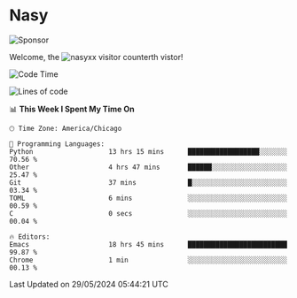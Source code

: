 # Nasy

<!--
<p align="center">
<img height="200" src="https://github-readme-stats.vercel.app/api?username=nasyxx&count_private=true&show_icons=true&theme=dracula&include_all_commits=true"/>
<img height="200" src="https://github-readme-stats.vercel.app/api/top-langs/?username=nasyxx&theme=dracula&hide=html,jupyter+notebook&count_private=true&show_icons=true"/>
</p>

  
----------------
-->

![Sponsor](https://img.shields.io/static/v1.svg?label=Sponsor&message=%E2%9D%A4&logo=GitHub&style=flat&color=pink)
 
Welcome, the ![nasyxx visitor counter](https://count.getloli.com/get/@nasyxx?theme=rule34)th vistor!
 
<!--START_SECTION:waka-->
![Code Time](http://img.shields.io/badge/Code%20Time-4%2C477%20hrs%2035%20mins-blue)

![Lines of code](https://img.shields.io/badge/From%20Hello%20World%20I%27ve%20Written-6.3%20million%20lines%20of%20code-blue)

📊 **This Week I Spent My Time On** 

```text
🕑︎ Time Zone: America/Chicago

💬 Programming Languages: 
Python                   13 hrs 15 mins      ██████████████████░░░░░░░   70.56 % 
Other                    4 hrs 47 mins       ██████░░░░░░░░░░░░░░░░░░░   25.47 % 
Git                      37 mins             █░░░░░░░░░░░░░░░░░░░░░░░░   03.34 % 
TOML                     6 mins              ░░░░░░░░░░░░░░░░░░░░░░░░░   00.59 % 
C                        0 secs              ░░░░░░░░░░░░░░░░░░░░░░░░░   00.04 % 

🔥 Editors: 
Emacs                    18 hrs 45 mins      █████████████████████████   99.87 % 
Chrome                   1 min               ░░░░░░░░░░░░░░░░░░░░░░░░░   00.13 % 
```


 Last Updated on 29/05/2024 05:44:21 UTC
<!--END_SECTION:waka-->

<!-- ![visitors](https://visitor-badge.laobi.icu/badge?page_id=nasyxx.nasyxx) -->
